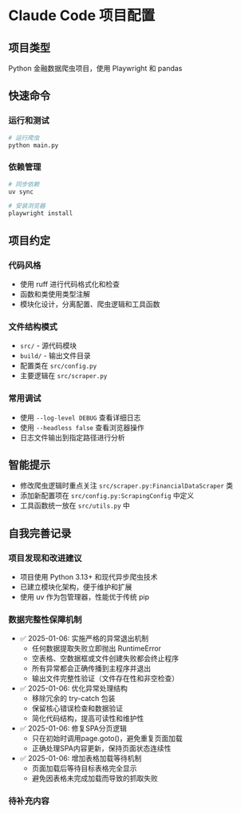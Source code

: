 # Claude Code 项目配置

## 项目类型
Python 金融数据爬虫项目，使用 Playwright 和 pandas

## 快速命令

### 运行和测试
```bash
# 运行爬虫
python main.py
```

### 依赖管理
```bash
# 同步依赖
uv sync

# 安装浏览器
playwright install
```

## 项目约定

### 代码风格
- 使用 ruff 进行代码格式化和检查
- 函数和类使用类型注解
- 模块化设计，分离配置、爬虫逻辑和工具函数

### 文件结构模式
- `src/` - 源代码模块
- `build/` - 输出文件目录
- 配置类在 `src/config.py`
- 主要逻辑在 `src/scraper.py`

### 常用调试
- 使用 `--log-level DEBUG` 查看详细日志
- 使用 `--headless false` 查看浏览器操作
- 日志文件输出到指定路径进行分析

## 智能提示
- 修改爬虫逻辑时重点关注 `src/scraper.py:FinancialDataScraper` 类
- 添加新配置项在 `src/config.py:ScrapingConfig` 中定义
- 工具函数统一放在 `src/utils.py` 中

## 自我完善记录
<!-- Claude Code 会在这里自动记录项目改进和学习内容 -->

### 项目发现和改进建议
- 项目使用 Python 3.13+ 和现代异步爬虫技术
- 已建立模块化架构，便于维护和扩展
- 使用 uv 作为包管理器，性能优于传统 pip

### 数据完整性保障机制
- ✅ 2025-01-06: 实施严格的异常退出机制
  - 任何数据提取失败立即抛出 RuntimeError
  - 空表格、空数据框或文件创建失败都会终止程序
  - 所有异常都会正确传播到主程序并退出
  - 输出文件完整性验证（文件存在性和非空检查）
- ✅ 2025-01-06: 优化异常处理结构
  - 移除冗余的 try-catch 包装
  - 保留核心错误检查和数据验证
  - 简化代码结构，提高可读性和维护性
- ✅ 2025-01-06: 修复SPA分页逻辑
  - 只在初始时调用page.goto()，避免重复页面加载
  - 正确处理SPA内容更新，保持页面状态连续性
- ✅ 2025-01-06: 增加表格加载等待机制
  - 页面加载后等待目标表格完全显示
  - 避免因表格未完成加载而导致的抓取失败

### 待补充内容
<!-- 在后续对话中根据需要添加新的发现和改进 -->